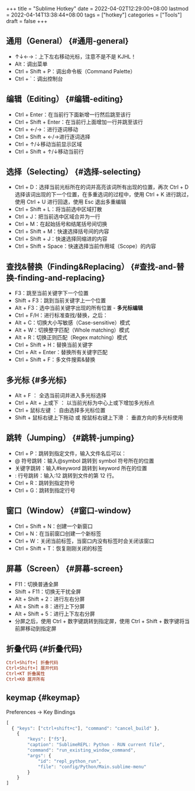 +++
title = "Sublime Hotkey"
date = 2022-04-02T12:29:00+08:00
lastmod = 2022-04-14T13:38:44+08:00
tags = ["hotkey"]
categories = ["Tools"]
draft = false
+++

## 通用（General） {#通用-general}

-   ↑↓←→：上下左右移动光标，注意不是不是 KJHL！
-   Alt：调出菜单
-   Ctrl + Shift + P：调出命令板（Command Palette）
-   Ctrl + \`：调出控制台


## 编辑（Editing） {#编辑-editing}

-   Ctrl + Enter：在当前行下面新增一行然后跳至该行
-   Ctrl + Shift + Enter：在当前行上面增加一行并跳至该行
-   Ctrl + ←/→：进行逐词移动
-   Ctrl + Shift + ←/→进行逐词选择
-   Ctrl + ↑/↓移动当前显示区域
-   Ctrl + Shift + ↑/↓移动当前行


## 选择（Selecting） {#选择-selecting}

-   Ctrl + D：选择当前光标所在的词并高亮该词所有出现的位置，再次 Ctrl + D 选择该词出现的下一个位置，在多重选词的过程中，使用 Ctrl + K 进行跳过，使用 Ctrl + U 进行回退，使用 Esc 退出多重编辑
-   Ctrl + Shift + L：将当前选中区域打散
-   Ctrl + J：把当前选中区域合并为一行
-   Ctrl + M：在起始括号和结尾括号间切换
-   Ctrl + Shift + M：快速选择括号间的内容
-   Ctrl + Shift + J：快速选择同缩进的内容
-   Ctrl + Shift + Space：快速选择当前作用域（Scope）的内容


## 查找&amp;替换（Finding&amp;Replacing） {#查找-and-替换-finding-and-replacing}

-   F3：跳至当前关键字下一个位置
-   Shift + F3：跳到当前关键字上一个位置
-   Alt + F3：选中当前关键字出现的所有位置 - **多光标编辑**
-   Ctrl + F/H：进行标准查找/替换，之后：
-   Alt + C：切换大小写敏感（Case-sensitive）模式
-   Alt + W：切换整字匹配（Whole matching）模式
-   Alt + R：切换正则匹配（Regex matching）模式
-   Ctrl + Shift + H：替换当前关键字
-   Ctrl + Alt + Enter：替换所有关键字匹配
-   Ctrl + Shift + F：多文件搜索&amp;替换


## **多光标** {#多光标}

-   Alt + F ： 全选当前词并进入多光标选择
-   Ctrl + Alt + 上或下 ： 以当前光标为中心上或下增加多光标点
-   Ctrl + 鼠标左键 ： 自由选择多光标位置
-   Shift + 鼠标右键上下拖动 或 按鼠标右键上下滑 ： 垂直方向的多光标使用


## 跳转（Jumping） {#跳转-jumping}

-   Ctrl + P：跳转到指定文件，输入文件名后可以：
-   @ 符号跳转：输入@symbol 跳转到 symbol 符号所在的位置
-   关键字跳转：输入#keyword 跳转到 keyword 所在的位置
-   : 行号跳转：输入:12 跳转到文件的第 12 行。
-   Ctrl + R：跳转到指定符号
-   Ctrl + G：跳转到指定行号


## 窗口（Window） {#窗口-window}

-   Ctrl + Shift + N：创建一个新窗口
-   Ctrl + N：在当前窗口创建一个新标签
-   Ctrl + W：关闭当前标签，当窗口内没有标签时会关闭该窗口
-   Ctrl + Shift + T：恢复刚刚关闭的标签


## 屏幕（Screen） {#屏幕-screen}

-   F11：切换普通全屏
-   Shift + F11：切换无干扰全屏
-   Alt + Shift + 2：进行左右分屏
-   Alt + Shift + 8：进行上下分屏
-   Alt + Shift + 5：进行上下左右分屏
-   分屏之后，使用 Ctrl + 数字键跳转到指定屏，使用 Ctrl + Shift + 数字键将当前屏移动到指定屏


## 折叠代码 {#折叠代码}

```cfg
Ctrl+Shift+[ 折叠代码
Ctrl+Shift+] 展开代码
Ctrl+KT 折叠属性
Ctrl+K0 展开所有
```


## keymap {#keymap}

Preferences -&gt; Key Bindings

```js
[
  { "keys": ["ctrl+shift+c"], "command": "cancel_build" },
    {
        "keys": ["f5"],
        "caption": "SublimeREPL: Python - RUN current file",
        "command": "run_existing_window_command",
        "args": {
            "id": "repl_python_run",
            "file": "config/Python/Main.sublime-menu"
        }
    }
]
```